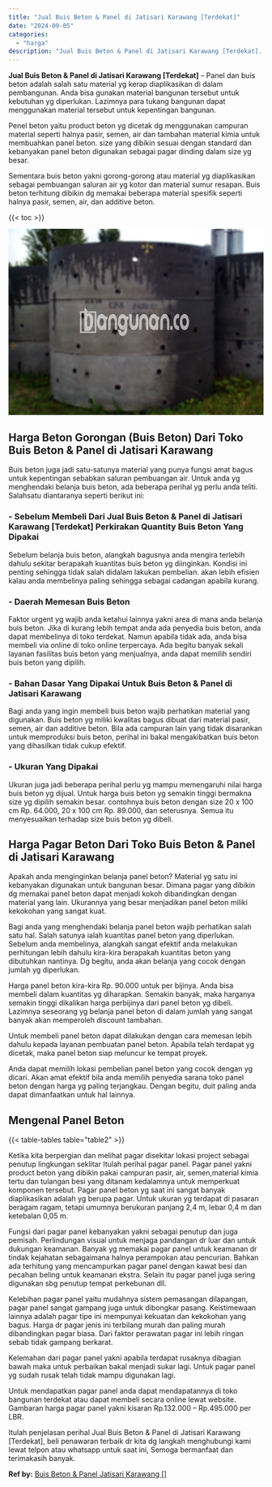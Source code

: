 ```yaml
---
title: "Jual Buis Beton & Panel di Jatisari Karawang [Terdekat]"
date: "2024-09-05"
categories: 
  - "harga"
description: "Jual Buis Beton & Panel di Jatisari Karawang [Terdekat]. Itulah penjelasan perihal Jual Buis Beton & Panel di Jatisari Karawang [Terdekat], beli penawaran..."
---
```


**Jual Buis Beton & Panel di Jatisari Karawang \[Terdekat\]** – Panel dan buis beton adalah salah satu material yg kerap diaplikasikan di dalam pembangunan. Anda bisa gunakan material bangunan tersebut untuk kebutuhan yg diperlukan. Lazimnya para tukang bangunan dapat menggunakan material tersebut untuk kepentingan bangunan.

Penel beton yaitu product beton yg dicetak dg menggunakan campuran material seperti halnya pasir, semen, air dan tambahan material kimia untuk membuahkan panel beton. size yang dibikin sesuai dengan standard dan kebanyakan panel beton digunakan sebagai pagar dinding dalam size yg besar.

Sementara buis beton yakni gorong-gorong atau material yg diaplikasikan sebagai pembuangan saluran air yg kotor dan material sumur resapan. Buis beton terhitung dibikin dg memakai beberapa material spesifik seperti halnya pasir, semen, air, dan additive beton.

{{< toc >}}

![Jual Buis Beton & Panel di Jatisari Karawang [Terdekat]](/images/jual-panel-buis-beton-murah-24.png)

## Harga Beton Gorongan (Buis Beton) Dari Toko Buis Beton & Panel di Jatisari Karawang

Buis beton juga jadi satu-satunya material yang punya fungsi amat bagus untuk kepentingan sebabkan saluran pembuangan air. Untuk anda yg menghendaki belanja buis beton, ada beberapa perihal yg perlu anda teliti. Salahsatu diantaranya seperti berikut ini:

### \- Sebelum Membeli Dari Jual Buis Beton & Panel di Jatisari Karawang \[Terdekat\] Perkirakan Quantity Buis Beton Yang Dipakai

Sebelum belanja buis beton, alangkah bagusnya anda mengira terlebih dahulu sekitar berapakah kuantitas buis beton yg diinginkan. Kondisi ini penting sehingga tidak salah didalam lakukan pembelian. akan lebih efisien kalau anda membelinya paling sehingga sebagai cadangan apabila kurang.

### \- Daerah Memesan Buis Beton

Faktor urgent yg wajib anda ketahui lainnya yakni area di mana anda belanja buis beton. Jika di kurang lebih tempat anda ada penyedia buis beton, anda dapat membelinya di toko terdekat. Namun apabila tidak ada, anda bisa membeli via online di toko online terpercaya. Ada begitu banyak sekali layanan fasilitas buis beton yang menjualnya, anda dapat memilih sendiri buis beton yang dipilih.

### \- Bahan Dasar Yang Dipakai Untuk Buis Beton & Panel di Jatisari Karawang

Bagi anda yang ingin membeli buis beton wajib perhatikan material yang digunakan. Buis beton yg miliki kwalitas bagus dibuat dari material pasir, semen, air dan additive beton. Bila ada campuran lain yang tidak disarankan untuk memproduksi buis beton, perihal ini bakal mengakibatkan buis beton yang dihasilkan tidak cukup efektif.

### \- Ukuran Yang Dipakai

Ukuran juga jadi beberapa perihal perlu yg mampu memengaruhi nilai harga buis beton yg dijual. Untuk harga buis beton yg semakin tinggi bermakna size yg dipilih semakin besar. contohnya buis beton dengan size 20 x 100 cm Rp. 64.000, 20 x 100 cm Rp. 89.000, dan seterusnya. Semua itu menyesuaikan terhadap size buis beton yg dibeli.

## Harga Pagar Beton Dari Toko Buis Beton & Panel di Jatisari Karawang

Apakah anda menginginkan belanja panel beton? Material yg satu ini kebanyakan digunakan untuk bangunan besar. Dimana pagar yang dibikin dg memakai panel beton dapat menjadi kokoh dibandingkan dengan material yang lain. Ukurannya yang besar menjadikan panel beton miliki kekokohan yang sangat kuat.

Bagi anda yang menghendaki belanja panel beton wajib perhatikan salah satu hal. Salah satunya ialah kuantitas panel beton yang diperlukan. Sebelum anda membelinya, alangkah sangat efektif anda melakukan perhitungan lebih dahulu kira-kira berapakah kuantitas beton yang dibutuhkan nantinya. Dg begitu, anda akan belanja yang cocok dengan jumlah yg diperlukan.

Harga panel beton kira-kira Rp. 90.000 untuk per bijinya. Anda bisa membeli dalam kuantitas yg diharapkan. Semakin banyak, maka harganya semakin tinggi dikalikan harga perbijinya dari panel beton yg dibeli. Lazimnya seseorang yg belanja panel beton di dalam jumlah yang sangat banyak akan memperoleh discount tambahan.

Untuk membeli panel beton dapat dilakukan dengan cara memesan lebih dahulu kepada layanan pembuatan panel beton. Apabila telah terdapat yg dicetak, maka panel beton siap meluncur ke tempat proyek.

Anda dapat memilih lokasi pembelian panel beton yang cocok dengan yg dicari. Akan amat efektif bila anda memilih penyedia sarana toko panel beton dengan harga yg paling terjangkau. Dengan begitu, duit paling anda dapat dimanfaatkan untuk hal lainnya.

## Mengenal Panel Beton

{{< table-tables table="table2" >}}

Ketika kita berpergian dan melihat pagar disekitar lokasi project sebagai penutup lingkungan seklitar Itulah perihal pagar panel. Pagar panel yakni product beton yang dibikin pakai campuran pasir, air, semen,material kimia tertu dan tulangan besi yang ditanam kedalamnya untuk memperkuat komponen tersebut. Pagar panel beton yg saat ini sangat banyak diaplikasikan adalah yg berupa pagar. Untuk ukuran yg terdapat di pasaran beragam ragam, tetapi umumnya berukuran panjang 2,4 m, lebar 0,4 m dan ketebalan 0,05 m.

Fungsi dari pagar panel kebanyakan yakni sebagai penutup dan juga pemisah. Perlindungan visual untuk menjaga pandangan dr luar dan untuk dukungan keamanan. Banyak yg memakai pagar panel untuk keamanan dr tindak kejahatan sebagaimana halnya perampokan atau pencurian. Bahkan ada terhitung yang mencampurkan pagar panel dengan kawat besi dan pecahan beling untuk keamanan ekstra. Selain itu pagar panel juga sering digunakan sbg penutup tempat perkebunan dll.

Kelebihan pagar panel yaitu mudahnya sistem pemasangan dilapangan, pagar panel sangat gampang juga untuk dibongkar pasang. Keistimewaan lainnya adalah pagar tipe ini mempunyai kekuatan dan kekokohan yang bagus. Harga dr pagar jenis ini terbilang murah dan paling murah dibandingkan pagar biasa. Dari faktor perawatan pagar ini lebih ringan sebab tidak gampang berkarat.

Kelemahan dari pagar panel yakni apabila terdapat rusaknya dibagian bawah maka untuk perbaikan bakal menjadi sukar lagi. Untuk pagar panel yg sudah rusak telah tidak mampu digunakan lagi.

Untuk mendapatkan pagar panel anda dapat mendapatannya di toko bangunan terdekat atau dapat membeli secara online lewat website. Gambaran harga pagar panel yakni kisaran Rp.132.000 – Rp.495.000 per LBR.

Itulah penjelasan perihal Jual Buis Beton & Panel di Jatisari Karawang \[Terdekat\], beli penawaran terbaik dr kita dg langkah menghubungi kami lewat telpon atau whatsapp untuk saat ini, Semoga bermanfaat dan terimakasih banyak.

**Ref by:** [Buis Beton & Panel Jatisari Karawang []](https://id.wikipedia.org/wiki/Buis)
